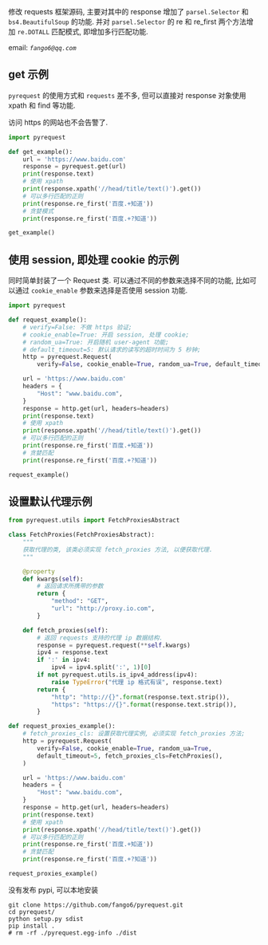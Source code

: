 修改 requests 框架源码, 主要对其中的 response 增加了 `parsel.Selector` 和 `bs4.BeautifulSoup` 的功能.
并对 `parsel.Selector` 的 re 和 re_first 两个方法增加 `re.DOTALL` 匹配模式, 即增加多行匹配功能.

email: *`fango6@qq.com`*



## get 示例

`pyrequest` 的使用方式和 `requests` 差不多, 但可以直接对 response 对象使用 xpath 和 find 等功能.

访问 https 的网站也不会告警了.

```python
import pyrequest

def get_example():
    url = 'https://www.baidu.com'
    response = pyrequest.get(url)
    print(response.text)
    # 使用 xpath
    print(response.xpath('//head/title/text()').get())
    # 可以多行匹配的正则
    print(response.re_first('百度.+知道'))
    # 贪婪模式
    print(response.re_first('百度.+?知道'))

get_example()
```



## 使用 session, 即处理 cookie 的示例

同时简单封装了一个 Request 类. 可以通过不同的参数来选择不同的功能, 比如可以通过 `cookie_enable` 参数来选择是否使用 session 功能.

```python
import pyrequest

def request_example():
    # verify=False: 不做 https 验证;
    # cookie_enable=True: 开启 session, 处理 cookie;
    # random_ua=True: 开启随机 user-agent 功能;
    # default_timeout=5: 默认请求的读写的超时时间为 5 秒钟;
    http = pyrequest.Request(
        verify=False, cookie_enable=True, random_ua=True, default_timeout=5)

    url = 'https://www.baidu.com'
    headers = {
        "Host": "www.baidu.com",
    }
    response = http.get(url, headers=headers)
    print(response.text)
    # 使用 xpath
    print(response.xpath('//head/title/text()').get())
    # 可以多行匹配的正则
    print(response.re_first('百度.+知道'))
    # 贪婪匹配
    print(response.re_first('百度.+?知道'))

request_example()
```



## 设置默认代理示例

```python
from pyrequest.utils import FetchProxiesAbstract

class FetchProxies(FetchProxiesAbstract):
    """
    获取代理的类, 该类必须实现 fetch_proxies 方法, 以便获取代理.
    """

    @property
    def kwargs(self):
        # 返回请求所携带的参数
        return {
            "method": "GET",
            "url": "http://proxy.io.com",
        }

    def fetch_proxies(self):
        # 返回 requests 支持的代理 ip 数据结构.
        response = pyrequest.request(**self.kwargs)
        ipv4 = response.text
        if ':' in ipv4:
            ipv4 = ipv4.split(':', 1)[0]
        if not pyrequest.utils.is_ipv4_address(ipv4):
            raise TypeError("代理 ip 格式有误", response.text)
        return {
            "http": "http://{}".format(response.text.strip()),
            "https": "https://{}".format(response.text.strip()),
        }

def request_proxies_example():
    # fetch_proxies_cls: 设置获取代理实例, 必须实现 fetch_proxies 方法;
    http = pyrequest.Request(
        verify=False, cookie_enable=True, random_ua=True,
        default_timeout=5, fetch_proxies_cls=FetchProxies(),
    )

    url = 'https://www.baidu.com'
    headers = {
        "Host": "www.baidu.com",
    }
    response = http.get(url, headers=headers)
    print(response.text)
    # 使用 xpath
    print(response.xpath('//head/title/text()').get())
    # 可以多行匹配的正则
    print(response.re_first('百度.+知道'))
    # 贪婪匹配
    print(response.re_first('百度.+?知道'))

request_proxies_example()
```





没有发布 pypi, 可以本地安装

``` shell
git clone https://github.com/fango6/pyrequest.git
cd pyrequest/
python setup.py sdist
pip install .
# rm -rf ./pyrequest.egg-info ./dist
```

